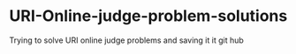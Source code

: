 # URI-Online-judge-problem-solutions
Trying to solve URI online judge problems and saving it it git hub
